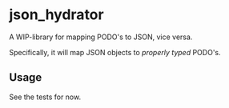 # json_hydrator

A WIP-library for mapping PODO's to JSON, vice versa.

Specifically, it will map JSON objects to _properly typed_ PODO's.

## Usage

See the tests for now. 